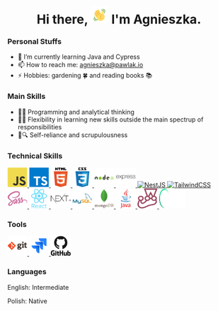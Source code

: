<h1 align="center">
  Hi there,
    <img src="wave.gif"
         alt="Wawing hand"
         height="40"
         width"40" />
  I'm Agnieszka.
  </h1>

### Personal Stuffs
* 🌱 I’m currently learning Java and Cypress
* 📫 How to reach me: agnieszka@pawlak.io
* ⚡ Hobbies: gardening 🍀 and reading books 📚

### Main Skills
* 🧩💡 Programming and analytical thinking
* 🌱🎯 Flexibility in learning new skills outside the main spectrup of responsibilities
* 🧠🔍 Self-reliance and scrupulousness

### Technical Skills
<div display="flex" flex-wrap:"wrap" gap="12px">
  <a href="https://developer.mozilla.org/en-US/docs/Web/JavaScript" target="_blank" rel="noreferrer">
    <img src="https://github.com/devicons/devicon/blob/master/icons/javascript/javascript-original.svg" alt="javascript" width="45" height="45" />
  </a>
  <a href="https://www.typescriptlang.org/" target="_blank" rel="noreferrer">
    <img src="https://github.com/devicons/devicon/blob/master/icons/typescript/typescript-original.svg" alt="typescript" width="45" height="45" />
  </a>
  <a href="https://developer.mozilla.org/en-US/docs/Glossary/HTML5" target="_blank" rel="noreferrer">
    <img src="https://github.com/devicons/devicon/blob/master/icons/html5/html5-original-wordmark.svg" alt="html" width="45" height="45" />
  </a>
  <a href="https://www.w3.org/TR/CSS/#css" target="_blank" rel="noreferrer">
    <img src="https://github.com/devicons/devicon/blob/master/icons/css3/css3-original-wordmark.svg" alt="css" width="45" height="45" />
  </a>
  <a href="https://nodejs.org/en/" target="_blank" rel="noreferrer">
    <img src="https://github.com/devicons/devicon/blob/master/icons/nodejs/nodejs-original-wordmark.svg" alt="node" width="45" height="45" />
  </a>
  <a href="https://expressjs.com/" target="_blank" rel="noreferrer">
    <img src="https://github.com/devicons/devicon/blob/master/icons/express/express-original-wordmark.svg" alt="express" width="45" height="45" />
  </a>
  <a href="https://docs.nestjs.com/" target="_blank" rel="noreferrer">
    <img src="https://raw.githubusercontent.com/danielcranney/readme-generator/main/public/icons/skills/nestjs-colored.svg" width="36" height="36" alt="NestJS" />
  </a>
  <a href="https://tailwindcss.com/" target="_blank" rel="noreferrer">
    <img src="https://raw.githubusercontent.com/danielcranney/readme-generator/main/public/icons/skills/tailwindcss-colored.svg" width="36" height="36" alt="TailwindCSS" />
  </a>
  <a href="https://sass-lang.com/documentation/" target="_blank" rel="noreferrer">
    <img src="https://github.com/devicons/devicon/blob/master/icons/sass/sass-original.svg" alt="sass" width="45" height="45" />
  </a>
  <a href="https://reactjs.org/" target="_blank" rel="noreferrer">
    <img src="https://github.com/devicons/devicon/blob/master/icons/react/react-original-wordmark.svg" alt="react" width="45" height="45" />
  </a>
  <a href="https://nextjs.org/docs" target="_blank" rel="noreferrer">
    <img src="https://github.com/devicons/devicon/blob/master/icons/nextjs/nextjs-original-wordmark.svg" alt="next" width="45" height="45" />
  </a>
  <a href="https://www.mysql.com/" target="_blank" rel="noreferrer">
    <img src="https://github.com/devicons/devicon/blob/master/icons/mysql/mysql-original-wordmark.svg" alt="mysql" width="45" height="45" />
  </a>
  <a href="https://www.mongodb.com/" target="_blank" rel="noreferrer">
    <img src="https://github.com/devicons/devicon/blob/master/icons/mongodb/mongodb-original-wordmark.svg" alt="mongodb" width="45" height="45" />
  </a>
  <a href="https://docs.oracle.com/en/java/" target="_blank" rel="noreferrer">
    <img src="https://github.com/devicons/devicon/blob/master/icons/java/java-original-wordmark.svg" alt="java" width="45" height="45" />
  </a>
  <a href="https://jestjs.io/" target="_blank" rel="noreferrer">
    <img src="https://github.com/devicons/devicon/blob/master/icons/jest/jest-plain.svg" alt="jest" width="45" height="45" />
  </a>
  <a href="https://docs.cypress.io/guides/overview/why-cypress" target="_blank" rel="noreferrer">
    <img src="https://github.com/cypress-io/cypress/blob/develop/assets/cypress-logo-dark.png" alt="cypress" width="60" height="45" />
  </a>

### Tools 
<div display="flex" flex-wrap:"wrap" gap="12" >
  <a href="https://git-scm.com/" target="_blank" rel="noreferrer"> 
    <img src="https://github.com/devicons/devicon/blob/master/icons/git/git-original-wordmark.svg" alt="git" width="45" height="45" />
  </a>
  <a href="https://confluence.atlassian.com/jirasoftware/jira-software-documentation-774242447.html" target="_blank" rel="noreferrer">
    <img src="https://github.com/devicons/devicon/blob/master/icons/jira/jira-original.svg" alt="jira" width="45" height="45" />
  </a>
  <a href="https://docs.github.com/en" target="_blank" rel="noreferrer">
    <img src="https://github.com/devicons/devicon/blob/master/icons/github/github-original-wordmark.svg" alt="github" width="45" height="45" />
  </a>
</div>
              
              
              
### Languages
<div>
  <p>English: Intermediate</p>
  <p>Polish: Native</p>
</div>
                                                                                                                        









